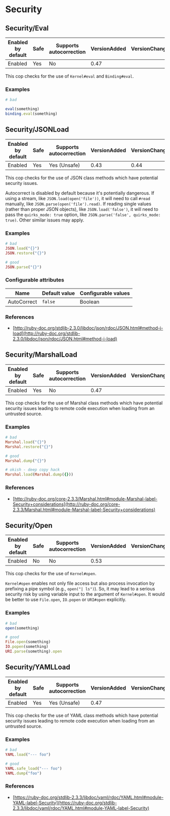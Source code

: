 # Security

## Security/Eval

Enabled by default | Safe | Supports autocorrection | VersionAdded | VersionChanged
--- | --- | --- | --- | ---
Enabled | Yes | No | 0.47 | 

This cop checks for the use of `Kernel#eval` and `Binding#eval`.

### Examples

```ruby
# bad

eval(something)
binding.eval(something)
```

## Security/JSONLoad

Enabled by default | Safe | Supports autocorrection | VersionAdded | VersionChanged
--- | --- | --- | --- | ---
Enabled | Yes | Yes (Unsafe) | 0.43 | 0.44

This cop checks for the use of JSON class methods which have potential
security issues.

Autocorrect is disabled by default because it's potentially dangerous.
If using a stream, like `JSON.load(open('file'))`, it will need to call
`#read` manually, like `JSON.parse(open('file').read)`.
If reading single values (rather than proper JSON objects), like
`JSON.load('false')`, it will need to pass the `quirks_mode: true`
option, like `JSON.parse('false', quirks_mode: true)`.
Other similar issues may apply.

### Examples

```ruby
# bad
JSON.load("{}")
JSON.restore("{}")

# good
JSON.parse("{}")
```

### Configurable attributes

Name | Default value | Configurable values
--- | --- | ---
AutoCorrect | `false` | Boolean

### References

* [http://ruby-doc.org/stdlib-2.3.0/libdoc/json/rdoc/JSON.html#method-i-load](http://ruby-doc.org/stdlib-2.3.0/libdoc/json/rdoc/JSON.html#method-i-load)

## Security/MarshalLoad

Enabled by default | Safe | Supports autocorrection | VersionAdded | VersionChanged
--- | --- | --- | --- | ---
Enabled | Yes | No | 0.47 | 

This cop checks for the use of Marshal class methods which have
potential security issues leading to remote code execution when
loading from an untrusted source.

### Examples

```ruby
# bad
Marshal.load("{}")
Marshal.restore("{}")

# good
Marshal.dump("{}")

# okish - deep copy hack
Marshal.load(Marshal.dump({}))
```

### References

* [http://ruby-doc.org/core-2.3.3/Marshal.html#module-Marshal-label-Security+considerations](http://ruby-doc.org/core-2.3.3/Marshal.html#module-Marshal-label-Security+considerations)

## Security/Open

Enabled by default | Safe | Supports autocorrection | VersionAdded | VersionChanged
--- | --- | --- | --- | ---
Enabled | No | No | 0.53 | 

This cop checks for the use of `Kernel#open`.

`Kernel#open` enables not only file access but also process invocation
by prefixing a pipe symbol (e.g., `open("| ls")`). So, it may lead to
a serious security risk by using variable input to the argument of
`Kernel#open`. It would be better to use `File.open`, `IO.popen` or
`URI#open` explicitly.

### Examples

```ruby
# bad
open(something)

# good
File.open(something)
IO.popen(something)
URI.parse(something).open
```

## Security/YAMLLoad

Enabled by default | Safe | Supports autocorrection | VersionAdded | VersionChanged
--- | --- | --- | --- | ---
Enabled | Yes | Yes (Unsafe) | 0.47 | 

This cop checks for the use of YAML class methods which have
potential security issues leading to remote code execution when
loading from an untrusted source.

### Examples

```ruby
# bad
YAML.load("--- foo")

# good
YAML.safe_load("--- foo")
YAML.dump("foo")
```

### References

* [https://ruby-doc.org/stdlib-2.3.3/libdoc/yaml/rdoc/YAML.html#module-YAML-label-Security](https://ruby-doc.org/stdlib-2.3.3/libdoc/yaml/rdoc/YAML.html#module-YAML-label-Security)
